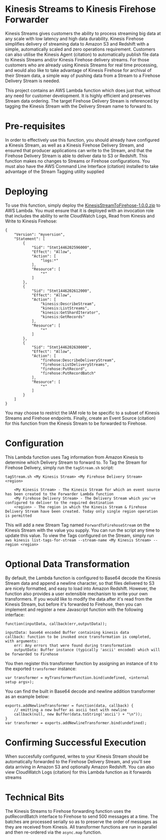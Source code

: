 # Kinesis Streams to Kinesis Firehose Forwarder

Kinesis Streams gives customers the ability to process streaming big data at any scale with low latency and high data durability. Kinesis Firehose simplifies delivery of streaming data to Amazon S3 and Redshift with a simple, automatically scaled and zero operations requirement. Customers can also utilise the Kinesis Agent (citation) to automatically publish file data to Kinesis Streams and/or Kinesis Firehose delivery streams. For those customers who are already using Kinesis Streams for real time processing, and would also like to take advantage of Kinesis Firehose for archival of their Stream data, a simple way of pushing data from a Stream to a Firehose Delivery Stream is needed.

This project contains an AWS Lambda function which does just that, without any need for customer development. It is highly efficient and preserves Stream data ordering. The target Firehose Delivery Stream is referenced by tagging the Kinesis Stream with the Delivery Stream name to forward to.

# Pre-requisites

In order to effectively use this function, you should already have configured a Kinesis Stream, as well as a Kinesis Firehose Delivery Stream, and ensured that producer applications can write to the Stream, and that the Firehose Delivery Stream is able to deliver data to S3 or Redshift. This function makes no changes to Streams or Firehose configurations. You must also have the AWS Command Line Interface (citation) installed to take advantage of the Stream Tagging utility supplied

# Deploying

To use this function, simply deploy the [KinesisStreamToFirehose-1.0.0.zip](https://github.com/awslabs/kinesis-streams-to-firehose/blob/master/dist/KinesisStreamToFirehose-1.0.0.zip) to AWS Lambda. You must ensure that it is deployed with an invocation role that includes the ability to write CloudWatch Logs, Read from Kinesis and Write to Kinesis Firehose:

```
{
    "Version": "myversion",
    "Statement": [
        {
            "Sid": "Stmt1446202596000",
            "Effect": "Allow",
            "Action": [
                "logs:*"
            ],
            "Resource": [
                "*"
            ]
        },
        {
            "Sid": "Stmt1446202612000",
            "Effect": "Allow",
            "Action": [
                "kinesis:DescribeStream",
                "kinesis:ListStreams",
                "kinesis:GetShardIterator",
                "kinesis:GetRecords"
            ],
            "Resource": [
                "*"
            ]
        },
        {
            "Sid": "Stmt1446202630000",
            "Effect": "Allow",
            "Action": [
                "firehose:DescribeDeliveryStream",
                "firehose:ListDeliveryStreams",
                "firehose:PutRecord",
                "firehose:PutRecordBatch"
            ],
            "Resource": [
                "*"
            ]
        }
    ]
}
```

You may choose to restrict the IAM role to be specific to a subset of Kinesis Streams and Firehose endpoints. Finally, create an Event Source (citation) for this function from the Kinesis Stream to be forwarded to Firehose.

# Configuration

This Lambda function uses Tag information from Amazon Kinesis to determine which Delivery Stream to forward to. To Tag the Stream for Firehose Delivery, simply run the ```tagStream.sh``` script:

```
tagStream.sh <My Kinesis Stream> <My Firehose Delivery Stream> <region>

	<My Kinesis Stream> - The Kinesis Stream for which an event source has been created to the Forwarder Lambda function
	<My Firehose Delivery Stream> - The Delivery Stream which you've configured to deliver to the required destination
	<region> - The region in which the Kinesis Stream & Firehose Delivery Stream have been created. Today only single region operation is permitted
```

This will add a new Stream Tag named ```ForwardToFirehoseStream``` on the Kinesis Stream with the value you supply. You can run the script any time to update this value. To view the Tags configured on the Stream, simply run ```aws kinesis list-tags-for-stream --stream-name <My Kinesis Stream> --region <region>```

# Optional Data Transformation

By default, the Lambda function is configured to Base64 decode the Kinesis Stream data and append a newline character, so that files delivered to S3 are nicely formatted, and easy to load into Amazon Redshift. However, the function also provides a user extensible mechanism to write your own transformers. If you would like to modify the data after it's read from the Kinesis Stream, but before it's forwarded to Firehose, then you can implement and register a new Javascript function with the following interface:

```
function(inputData, callback(err,outputData));

inputData: base64 encoded Buffer containing kinesis data
callback: function to be invoked once transformation is completed, with arguments:
	err: Any errors that were found during transformation
	outputData: Buffer instance (typically 'ascii' encoded) which will be forwarded to Firehose
```

You then register this transformer function by assigning an instance of it to the exported ```transformer``` instance:

```
var transformer = myTransformerFunction.bind(undefined, <internal setup args>);
```

You can find the built in Base64 decode and newline addition transformer as an example below:

```
exports.addNewlineTransformer = function(data, callback) {
	// emitting a new buffer as ascii text with newline
	callback(null, new Buffer(data.toString('ascii') + "\n"));
}
var transformer = exports.addNewlineTransformer.bind(undefined);
```

# Confirming Successful Execution

When succesfully configured, writes to your Kinesis Stream should be automatically forwarded to the Firehose Delivery Stream, and you'll see data arriving in Amazon S3 and optionally Amazon Redshift. You can also view CloudWatch Logs (citation) for this Lambda function as it forwards streams

# Technical Bits

The Kinesis Streams to Firehose forwarding function uses the putRecordBatch interface to Firehose to send 500 messages at a time. The batches are processed serially so as to preserve the order of messages as they are received from Kinesis. All transformer functions are run in parallel and then re-ordered via the ```async.map``` function.